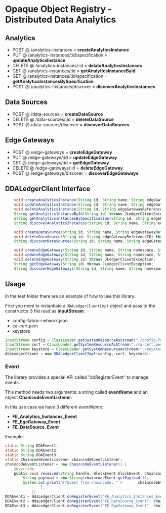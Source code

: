 # Opaque Object Registry - Distributed Data Analytics

## Analytics

- POST @ /analytics-instances = **createAnalyticsInstance**
- PUT @ /analytics-instances/:id/specification = **updateAnalyticsInstance**
- DELETE @ /analytics-instances/:id = **delateAnalyticsInstances**
- GET @ /analytics-instances/:id = **getAnalyticsInstanceById**
- GET @ /analytics-instances/:id/specification = **getAnalyticsInstancesBySpecification**
- POST @ /analytics-instances/discover = **discoverAnalyticsInstances**

## Data Sources

- POST @ /data-sources = **createDataSource**
- DELETE @ /data-sources/:id = **deleteDataSource**
- POST @ /data-sources/discover = **discoverDataSources**

## Edge Gateways

- POST @ /edge-gateways = **createEdgeGateway**
- PUT @ /edge-gateways/:id = **updateEdgeGateway**
- GET @ /edge-gateways/:id = **getEdgeGateway**
- DELETE @ /edge-gateways/:id = **deleteEdgeGateway**
- POST @ /edge-gateways/discover = **discoverEdgeGateways**

## DDALedgerClient Interface

```java
    void createAnalyticsInstance(String id, String name, String edgeGatewayReferenceID, String payload) throws JLedgerClientException;
    void updateAnalyticsInstance(String id, String name, String edgeGatewayReferenceID, String payload) throws JLedgerClientException;
    void deleteAnalyticsInstance(String id, String edgeGatewayReferenceID) throws JLedgerClientException;
    String getAnalyticsInstanceById(String id) throws JLedgerClientException;
    String getAnalyticsInstancesBySpecification(String id, String edgeGatewayReferenceID) throws JLedgerClientException;
    String discoverAnalyticsInstances(String id, String name, String edgeGatewayReferenceID) throws JLedgerClientException;

    void createDataSource(String id, String name, String edgeGatewayReferenceID, String dataSourceDefinitionReferenceID, String payload) throws JLedgerClientException;
    void deleteDataSource(String id, String edgeGatewayReferenceID) throws JLedgerClientException;
    String discoverDataSources(String id, String name, String edgeGatewayReferenceID, String dataSourceDefinitionReferenceID) throws JLedgerClientException;

    void createEdgeGateway(String id, String name, String namespace, String macAddress, String payload) throws JLedgerClientException;
    void updateEdgeGateway(String id, String name, String namespace, String macAddress, String payload) throws JLedgerClientException;
    void deleteEdgeGateway(String id) throws JLedgerClientException;
    String getEdgeGateway(String id) throws JLedgerClientException;
    String discoverEdgeGateways(String id, String name, String namespace, String macAddress) throws JLedgerClientException;
```

## Usage

In the test folder there are an example of how to use this library.

First you need to instantiate a `DDALedgerClientImpl` object and pass to the constructor 3 file read as **InputStream**:

- config-fabric-network.json
- ca-cert.pem
- keystore

```java
InputStream config = ClassLoader.getSystemResourceAsStream("./config-fabric-network.json");
InputStream cert = ClassLoader.getSystemResourceAsStream("./ca-cert.pem");
InputStream keystore = ClassLoader.getSystemResourceAsStream("./keystore");
ddaLedgerClient = new DDALedgerClientImpl(config, cert, keystore);
```

### Event

The library provides a special API called "doRegisterEvent" to manage events.

This method needs two arguments: a string called **eventName** and an object **ChaincodeEventListener**.

In this use case we have 3 different _eventName_:

- **FE_Analytics_Instances_Event**
- **FE_EgeGateway_Event**
- **FE_DataSource_Event**

Example:

```java
static String DDAEvent1;
static String DDAEvent2;
static String DDAEvent3;
static ChaincodeEventListener chaincodeEventListener;
chaincodeEventListener = new ChaincodeEventListener() {
    @Override
    public void received(String handle, BlockEvent blockEvent, ChaincodeEvent chaincodeEvent) {
        String payload = new String(chaincodeEvent.getPayload());
        System.out.println("Event from chaincode: " +       chaincodeEvent.getEventName() + " " + payload);
                }
            };
DDAEvent1 = ddaLedgerClient.doRegisterEvent("FE_Analytics_Instances_Event", chaincodeEventListener);
DDAEvent2 = ddaLedgerClient.doRegisterEvent("FE_DataSource_Event", chaincodeEventListener);
DDAEvent3 = ddaLedgerClient.doRegisterEvent("FE_EgeGateway_Event", chaincodeEventListener);
```
